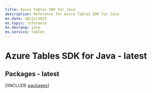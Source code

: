 ```yaml
---
title: Azure Tables SDK for Java
description: Reference for Azure Tables SDK for Java
ms.date: 10/21/2025
ms.topic: reference
ms.devlang: java
ms.service: tables
---
```

# Azure Tables SDK for Java - latest
## Packages - latest
[!INCLUDE [packages](tables-index.md)]